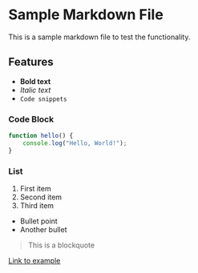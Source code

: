 # Sample Markdown File

This is a sample markdown file to test the functionality.

## Features

- **Bold text**
- *Italic text*
- `Code snippets`

### Code Block

```javascript
function hello() {
    console.log("Hello, World!");
}
```

### List

1. First item
2. Second item
3. Third item

- Bullet point
- Another bullet

> This is a blockquote

[Link to example](https://example.com)